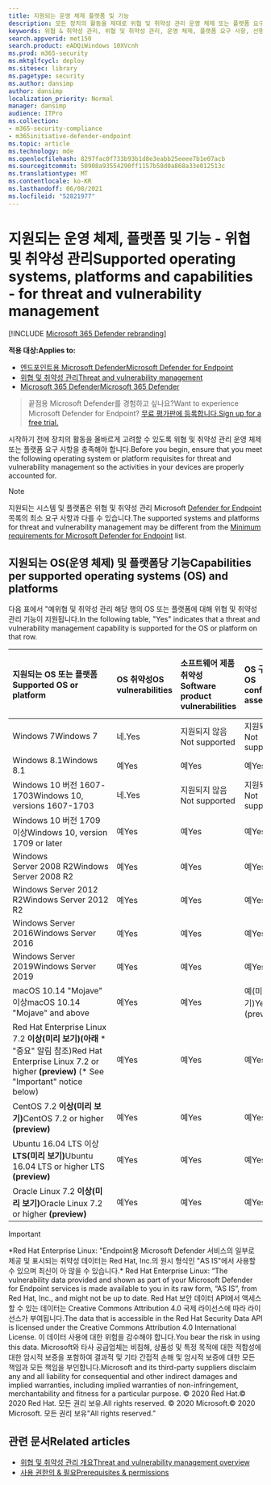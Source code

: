 ```yaml
---
title: 지원되는 운영 체제 플랫폼 및 기능
description: 모든 장치의 활동을 제대로 위협 및 취약성 관리 운영 체제 또는 플랫폼 요구 사항을 충족하는지 확인합니다.
keywords: 위협 & 취약성 관리, 위협 및 취약성 관리, 운영 체제, 플랫폼 요구 사항, 선행 조건, Endpoint-tvm 지원 os용 Microsoft Defender, Endpoint-tvm용 Microsoft Defender, 지원되는 운영 체제, 지원되는 플랫폼, linux 지원, mac 지원
search.appverid: met150
search.product: eADQiWindows 10XVcnh
ms.prod: m365-security
ms.mktglfcycl: deploy
ms.sitesec: library
ms.pagetype: security
ms.author: dansimp
author: dansimp
localization_priority: Normal
manager: dansimp
audience: ITPro
ms.collection:
- m365-security-compliance
- m365initiative-defender-endpoint
ms.topic: article
ms.technology: mde
ms.openlocfilehash: 8297fac0f733b93b1d8e3eabb25eeee7b1e07acb
ms.sourcegitcommit: 50908a93554290ff1157b58d0a868a33e012513c
ms.translationtype: MT
ms.contentlocale: ko-KR
ms.lasthandoff: 06/08/2021
ms.locfileid: "52821977"
---
```

# <a name="supported-operating-systems-platforms-and-capabilities---for-threat-and-vulnerability-management"></a><span data-ttu-id="b364a-104">지원되는 운영 체제, 플랫폼 및 기능 - 위협 및 취약성 관리</span><span class="sxs-lookup"><span data-stu-id="b364a-104">Supported operating systems, platforms and capabilities - for threat and vulnerability management</span></span>

[!INCLUDE [Microsoft 365 Defender rebranding](../../includes/microsoft-defender.md)]

<span data-ttu-id="b364a-105">**적용 대상:**</span><span class="sxs-lookup"><span data-stu-id="b364a-105">**Applies to:**</span></span>

- [<span data-ttu-id="b364a-106">엔드포인트용 Microsoft Defender</span><span class="sxs-lookup"><span data-stu-id="b364a-106">Microsoft Defender for Endpoint</span></span>](https://go.microsoft.com/fwlink/?linkid=2154037)
- [<span data-ttu-id="b364a-107">위협 및 취약성 관리</span><span class="sxs-lookup"><span data-stu-id="b364a-107">Threat and vulnerability management</span></span>](next-gen-threat-and-vuln-mgt.md)
- [<span data-ttu-id="b364a-108">Microsoft 365 Defender</span><span class="sxs-lookup"><span data-stu-id="b364a-108">Microsoft 365 Defender</span></span>](https://go.microsoft.com/fwlink/?linkid=2118804)

><span data-ttu-id="b364a-109">끝점용 Microsoft Defender를 경험하고 싶나요?</span><span class="sxs-lookup"><span data-stu-id="b364a-109">Want to experience Microsoft Defender for Endpoint?</span></span> [<span data-ttu-id="b364a-110">무료 평가판에 등록합니다.</span><span class="sxs-lookup"><span data-stu-id="b364a-110">Sign up for a free trial.</span></span>](https://www.microsoft.com/microsoft-365/windows/microsoft-defender-atp?ocid=docs-wdatp-portaloverview-abovefoldlink)

<span data-ttu-id="b364a-111">시작하기 전에 장치의 활동을 올바르게 고려할 수 있도록 위협 및 취약성 관리 운영 체제 또는 플랫폼 요구 사항을 충족해야 합니다.</span><span class="sxs-lookup"><span data-stu-id="b364a-111">Before you begin, ensure that you meet the following operating system or platform requisites for threat and vulnerability management so the activities in your devices are properly accounted for.</span></span>

>[!NOTE]
><span data-ttu-id="b364a-112">지원되는 시스템 및 플랫폼은 위협 및 취약성 관리 Microsoft [Defender for Endpoint](minimum-requirements.md) 목록의 최소 요구 사항과 다를 수 있습니다.</span><span class="sxs-lookup"><span data-stu-id="b364a-112">The supported systems and platforms for threat and vulnerability management may be different from the [Minimum requirements for Microsoft Defender for Endpoint](minimum-requirements.md) list.</span></span>

## <a name="capabilities-per-supported-operating-systems-os-and-platforms"></a><span data-ttu-id="b364a-113">지원되는 OS(운영 체제) 및 플랫폼당 기능</span><span class="sxs-lookup"><span data-stu-id="b364a-113">Capabilities per supported operating systems (OS) and platforms</span></span>

<span data-ttu-id="b364a-114">다음 표에서 "예위협 및 취약성 관리 해당 행의 OS 또는 플랫폼에 대해 위협 및 취약성 관리 기능이 지원됩니다.</span><span class="sxs-lookup"><span data-stu-id="b364a-114">In the following table, "Yes" indicates that a threat and vulnerability management capability is supported for the OS or platform on that row.</span></span>

<span data-ttu-id="b364a-115">지원되는 OS 또는 플랫폼</span><span class="sxs-lookup"><span data-stu-id="b364a-115">Supported OS or platform</span></span> | <span data-ttu-id="b364a-116">OS 취약성</span><span class="sxs-lookup"><span data-stu-id="b364a-116">OS vulnerabilities</span></span> | <span data-ttu-id="b364a-117">소프트웨어 제품 취약성</span><span class="sxs-lookup"><span data-stu-id="b364a-117">Software product vulnerabilities</span></span> | <span data-ttu-id="b364a-118">OS 구성 평가</span><span class="sxs-lookup"><span data-stu-id="b364a-118">OS configuration assessment</span></span> | <span data-ttu-id="b364a-119">보안 제어 구성 평가</span><span class="sxs-lookup"><span data-stu-id="b364a-119">Security controls configuration assessment</span></span> | <span data-ttu-id="b364a-120">소프트웨어 제품 구성 평가</span><span class="sxs-lookup"><span data-stu-id="b364a-120">Software product configuration assessment</span></span>
:---|:---|:---|:---|:---|:---
<span data-ttu-id="b364a-121">Windows 7</span><span class="sxs-lookup"><span data-stu-id="b364a-121">Windows 7</span></span> | <span data-ttu-id="b364a-122">네.</span><span class="sxs-lookup"><span data-stu-id="b364a-122">Yes</span></span> | <span data-ttu-id="b364a-123">지원되지 않음</span><span class="sxs-lookup"><span data-stu-id="b364a-123">Not supported</span></span> | <span data-ttu-id="b364a-124">지원되지 않음</span><span class="sxs-lookup"><span data-stu-id="b364a-124">Not supported</span></span> | <span data-ttu-id="b364a-125">지원되지 않음</span><span class="sxs-lookup"><span data-stu-id="b364a-125">Not supported</span></span> | <span data-ttu-id="b364a-126">지원되지 않음</span><span class="sxs-lookup"><span data-stu-id="b364a-126">Not supported</span></span>
<span data-ttu-id="b364a-127">Windows 8.1</span><span class="sxs-lookup"><span data-stu-id="b364a-127">Windows 8.1</span></span> | <span data-ttu-id="b364a-128">예</span><span class="sxs-lookup"><span data-stu-id="b364a-128">Yes</span></span> | <span data-ttu-id="b364a-129">예</span><span class="sxs-lookup"><span data-stu-id="b364a-129">Yes</span></span> | <span data-ttu-id="b364a-130">예</span><span class="sxs-lookup"><span data-stu-id="b364a-130">Yes</span></span> | <span data-ttu-id="b364a-131">예</span><span class="sxs-lookup"><span data-stu-id="b364a-131">Yes</span></span>| <span data-ttu-id="b364a-132">예</span><span class="sxs-lookup"><span data-stu-id="b364a-132">Yes</span></span>
<span data-ttu-id="b364a-133">Windows 10 버전 1607-1703</span><span class="sxs-lookup"><span data-stu-id="b364a-133">Windows 10, versions 1607-1703</span></span> | <span data-ttu-id="b364a-134">네.</span><span class="sxs-lookup"><span data-stu-id="b364a-134">Yes</span></span>  | <span data-ttu-id="b364a-135">지원되지 않음</span><span class="sxs-lookup"><span data-stu-id="b364a-135">Not supported</span></span> | <span data-ttu-id="b364a-136">지원되지 않음</span><span class="sxs-lookup"><span data-stu-id="b364a-136">Not supported</span></span> | <span data-ttu-id="b364a-137">지원되지 않음</span><span class="sxs-lookup"><span data-stu-id="b364a-137">Not supported</span></span> | <span data-ttu-id="b364a-138">지원되지 않음</span><span class="sxs-lookup"><span data-stu-id="b364a-138">Not supported</span></span>
<span data-ttu-id="b364a-139">Windows 10 버전 1709 이상</span><span class="sxs-lookup"><span data-stu-id="b364a-139">Windows 10, version 1709 or later</span></span> | <span data-ttu-id="b364a-140">예</span><span class="sxs-lookup"><span data-stu-id="b364a-140">Yes</span></span> | <span data-ttu-id="b364a-141">예</span><span class="sxs-lookup"><span data-stu-id="b364a-141">Yes</span></span> | <span data-ttu-id="b364a-142">예</span><span class="sxs-lookup"><span data-stu-id="b364a-142">Yes</span></span> | <span data-ttu-id="b364a-143">예</span><span class="sxs-lookup"><span data-stu-id="b364a-143">Yes</span></span> | <span data-ttu-id="b364a-144">예</span><span class="sxs-lookup"><span data-stu-id="b364a-144">Yes</span></span>
<span data-ttu-id="b364a-145">Windows Server 2008 R2</span><span class="sxs-lookup"><span data-stu-id="b364a-145">Windows Server 2008 R2</span></span> | <span data-ttu-id="b364a-146">예</span><span class="sxs-lookup"><span data-stu-id="b364a-146">Yes</span></span> | <span data-ttu-id="b364a-147">예</span><span class="sxs-lookup"><span data-stu-id="b364a-147">Yes</span></span> | <span data-ttu-id="b364a-148">예</span><span class="sxs-lookup"><span data-stu-id="b364a-148">Yes</span></span> | <span data-ttu-id="b364a-149">예</span><span class="sxs-lookup"><span data-stu-id="b364a-149">Yes</span></span> | <span data-ttu-id="b364a-150">예</span><span class="sxs-lookup"><span data-stu-id="b364a-150">Yes</span></span>
<span data-ttu-id="b364a-151">Windows Server 2012 R2</span><span class="sxs-lookup"><span data-stu-id="b364a-151">Windows Server 2012 R2</span></span> | <span data-ttu-id="b364a-152">예</span><span class="sxs-lookup"><span data-stu-id="b364a-152">Yes</span></span> | <span data-ttu-id="b364a-153">예</span><span class="sxs-lookup"><span data-stu-id="b364a-153">Yes</span></span> | <span data-ttu-id="b364a-154">예</span><span class="sxs-lookup"><span data-stu-id="b364a-154">Yes</span></span> | <span data-ttu-id="b364a-155">예</span><span class="sxs-lookup"><span data-stu-id="b364a-155">Yes</span></span> | <span data-ttu-id="b364a-156">예</span><span class="sxs-lookup"><span data-stu-id="b364a-156">Yes</span></span>
<span data-ttu-id="b364a-157">Windows Server 2016</span><span class="sxs-lookup"><span data-stu-id="b364a-157">Windows Server 2016</span></span> | <span data-ttu-id="b364a-158">예</span><span class="sxs-lookup"><span data-stu-id="b364a-158">Yes</span></span> | <span data-ttu-id="b364a-159">예</span><span class="sxs-lookup"><span data-stu-id="b364a-159">Yes</span></span> | <span data-ttu-id="b364a-160">예</span><span class="sxs-lookup"><span data-stu-id="b364a-160">Yes</span></span> | <span data-ttu-id="b364a-161">예</span><span class="sxs-lookup"><span data-stu-id="b364a-161">Yes</span></span> | <span data-ttu-id="b364a-162">예</span><span class="sxs-lookup"><span data-stu-id="b364a-162">Yes</span></span>
<span data-ttu-id="b364a-163">Windows Server 2019</span><span class="sxs-lookup"><span data-stu-id="b364a-163">Windows Server 2019</span></span> | <span data-ttu-id="b364a-164">예</span><span class="sxs-lookup"><span data-stu-id="b364a-164">Yes</span></span> | <span data-ttu-id="b364a-165">예</span><span class="sxs-lookup"><span data-stu-id="b364a-165">Yes</span></span> | <span data-ttu-id="b364a-166">예</span><span class="sxs-lookup"><span data-stu-id="b364a-166">Yes</span></span> | <span data-ttu-id="b364a-167">예</span><span class="sxs-lookup"><span data-stu-id="b364a-167">Yes</span></span> | <span data-ttu-id="b364a-168">예</span><span class="sxs-lookup"><span data-stu-id="b364a-168">Yes</span></span>
<span data-ttu-id="b364a-169">macOS 10.14 "Mojave" 이상</span><span class="sxs-lookup"><span data-stu-id="b364a-169">macOS 10.14 "Mojave" and above</span></span> | <span data-ttu-id="b364a-170">예</span><span class="sxs-lookup"><span data-stu-id="b364a-170">Yes</span></span> | <span data-ttu-id="b364a-171">예</span><span class="sxs-lookup"><span data-stu-id="b364a-171">Yes</span></span> | <span data-ttu-id="b364a-172">예(미리 보기)</span><span class="sxs-lookup"><span data-stu-id="b364a-172">Yes (preview)</span></span> | <span data-ttu-id="b364a-173">예(미리 보기)</span><span class="sxs-lookup"><span data-stu-id="b364a-173">Yes (preview)</span></span> | <span data-ttu-id="b364a-174">예(미리 보기)</span><span class="sxs-lookup"><span data-stu-id="b364a-174">Yes (preview)</span></span>
<span data-ttu-id="b364a-175">Red Hat Enterprise Linux 7.2 **이상(미리 보기)(아래** \* "중요" 알림 참조)</span><span class="sxs-lookup"><span data-stu-id="b364a-175">Red Hat Enterprise Linux 7.2 or higher **(preview)** (\* See "Important" notice below)</span></span> | <span data-ttu-id="b364a-176">예</span><span class="sxs-lookup"><span data-stu-id="b364a-176">Yes</span></span> | <span data-ttu-id="b364a-177">예</span><span class="sxs-lookup"><span data-stu-id="b364a-177">Yes</span></span> | <span data-ttu-id="b364a-178">예</span><span class="sxs-lookup"><span data-stu-id="b364a-178">Yes</span></span> | <span data-ttu-id="b364a-179">예</span><span class="sxs-lookup"><span data-stu-id="b364a-179">Yes</span></span> | <span data-ttu-id="b364a-180">예</span><span class="sxs-lookup"><span data-stu-id="b364a-180">Yes</span></span>
<span data-ttu-id="b364a-181">CentOS 7.2 **이상(미리 보기)**</span><span class="sxs-lookup"><span data-stu-id="b364a-181">CentOS 7.2 or higher **(preview)**</span></span> | <span data-ttu-id="b364a-182">예</span><span class="sxs-lookup"><span data-stu-id="b364a-182">Yes</span></span> | <span data-ttu-id="b364a-183">예</span><span class="sxs-lookup"><span data-stu-id="b364a-183">Yes</span></span> | <span data-ttu-id="b364a-184">예</span><span class="sxs-lookup"><span data-stu-id="b364a-184">Yes</span></span> | <span data-ttu-id="b364a-185">예</span><span class="sxs-lookup"><span data-stu-id="b364a-185">Yes</span></span> | <span data-ttu-id="b364a-186">예</span><span class="sxs-lookup"><span data-stu-id="b364a-186">Yes</span></span>
<span data-ttu-id="b364a-187">Ubuntu 16.04 LTS 이상 **LTS(미리 보기)**</span><span class="sxs-lookup"><span data-stu-id="b364a-187">Ubuntu 16.04 LTS or higher LTS **(preview)**</span></span> | <span data-ttu-id="b364a-188">예</span><span class="sxs-lookup"><span data-stu-id="b364a-188">Yes</span></span> | <span data-ttu-id="b364a-189">예</span><span class="sxs-lookup"><span data-stu-id="b364a-189">Yes</span></span> | <span data-ttu-id="b364a-190">예</span><span class="sxs-lookup"><span data-stu-id="b364a-190">Yes</span></span> | <span data-ttu-id="b364a-191">예</span><span class="sxs-lookup"><span data-stu-id="b364a-191">Yes</span></span> | <span data-ttu-id="b364a-192">예</span><span class="sxs-lookup"><span data-stu-id="b364a-192">Yes</span></span>
<span data-ttu-id="b364a-193">Oracle Linux 7.2 **이상(미리 보기)**</span><span class="sxs-lookup"><span data-stu-id="b364a-193">Oracle Linux 7.2 or higher **(preview)**</span></span> | <span data-ttu-id="b364a-194">예</span><span class="sxs-lookup"><span data-stu-id="b364a-194">Yes</span></span> | <span data-ttu-id="b364a-195">예</span><span class="sxs-lookup"><span data-stu-id="b364a-195">Yes</span></span> | <span data-ttu-id="b364a-196">예</span><span class="sxs-lookup"><span data-stu-id="b364a-196">Yes</span></span> | <span data-ttu-id="b364a-197">예</span><span class="sxs-lookup"><span data-stu-id="b364a-197">Yes</span></span> | <span data-ttu-id="b364a-198">예</span><span class="sxs-lookup"><span data-stu-id="b364a-198">Yes</span></span>

>[!IMPORTANT]
> <span data-ttu-id="b364a-199">\*Red Hat Enterprise Linux: "Endpoint용 Microsoft Defender 서비스의 일부로 제공 및 표시되는 취약성 데이터는 Red Hat, Inc.의 원시 형식인 "AS IS"에서 사용할 수 있으며 최신이 아 않을 수 있습니다.</span><span class="sxs-lookup"><span data-stu-id="b364a-199">\* Red Hat Enterprise Linux: “The vulnerability data provided and shown as part of your Microsoft Defender for Endpoint services is made available to you in its raw form, “AS IS”, from Red Hat, Inc., and might not be up to date.</span></span> <span data-ttu-id="b364a-200">Red Hat 보안 데이터 API에서 액세스할 수 있는 데이터는 Creative Commons Attribution 4.0 국제 라이선스에 따라 라이선스가 부여됩니다.</span><span class="sxs-lookup"><span data-stu-id="b364a-200">The data that is accessible in the Red Hat Security Data API is licensed under the Creative Commons Attribution 4.0 International License.</span></span> <span data-ttu-id="b364a-201">이 데이터 사용에 대한 위험을 감수해야 합니다.</span><span class="sxs-lookup"><span data-stu-id="b364a-201">You bear the risk in using this data.</span></span> <span data-ttu-id="b364a-202">Microsoft와 타사 공급업체는 비침해, 상품성 및 특정 목적에 대한 적합성에 대한 암시적 보증을 포함하여 결과적 및 기타 간접적 손해 및 암시적 보증에 대한 모든 책임과 모든 책임을 부인합니다.</span><span class="sxs-lookup"><span data-stu-id="b364a-202">Microsoft and its third-party suppliers disclaim any and all liability for consequential and other indirect damages and implied warranties, including implied warranties of non-infringement, merchantability and fitness for a particular purpose.</span></span> <span data-ttu-id="b364a-203">© 2020 Red Hat.</span><span class="sxs-lookup"><span data-stu-id="b364a-203">© 2020 Red Hat.</span></span> <span data-ttu-id="b364a-204">모든 권리 보유.</span><span class="sxs-lookup"><span data-stu-id="b364a-204">All rights reserved.</span></span> <span data-ttu-id="b364a-205">© 2020 Microsoft.</span><span class="sxs-lookup"><span data-stu-id="b364a-205">© 2020 Microsoft.</span></span> <span data-ttu-id="b364a-206">모든 권리 보유"</span><span class="sxs-lookup"><span data-stu-id="b364a-206">All rights reserved.”</span></span>

## <a name="related-articles"></a><span data-ttu-id="b364a-207">관련 문서</span><span class="sxs-lookup"><span data-stu-id="b364a-207">Related articles</span></span>

- [<span data-ttu-id="b364a-208">위협 및 취약성 관리 개요</span><span class="sxs-lookup"><span data-stu-id="b364a-208">Threat and vulnerability management overview</span></span>](next-gen-threat-and-vuln-mgt.md)
- [<span data-ttu-id="b364a-209">사용 권한의 & 필요</span><span class="sxs-lookup"><span data-stu-id="b364a-209">Prerequisites & permissions</span></span>](tvm-prerequisites.md)
